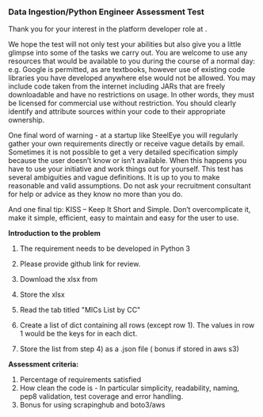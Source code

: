 ### **Data Ingestion/Python Engineer Assessment Test**

Thank you for your interest in the platform developer role at .

We hope the test will not only test your abilities but also give you a little glimpse into some of the tasks we carry out. You are welcome to use any resources that would be available to you during the course of a normal day: e.g. Google is permitted, as are textbooks, however use of existing code libraries you have developed anywhere else would not be allowed. You may include code taken from the internet including JARs that are freely downloadable and have no restrictions on usage. In other words, they must be licensed for commercial use without restriction. You should clearly identify and attribute sources within your code to their appropriate ownership.

One final word of warning - at a startup like SteelEye you will regularly gather your own requirements directly or receive vague details by email. Sometimes it is not possible to get a very detailed specification simply because the user doesn’t know or isn’t available. When this happens you have to use your initiative and work things out for yourself. This test has several ambiguities and vague definitions. It is up to you to make reasonable and valid assumptions. Do not ask your recruitment consultant for help or advice as they know no more than you do.

And one final tip: KISS – Keep It Short and Simple. Don’t overcomplicate it, make it simple, efficient, easy to maintain and easy for the user to use.

**Introduction to the problem**

1) The requirement needs to be developed in Python 3
2) Please provide github link for review.

1) Download the xlsx from 
2) Store the xlsx
3) Read the tab titled "MICs List by CC"
4) Create a list of dict containing all rows (except row 1). The values in row 1 would be the keys for in each dict.
5) Store the list from step 4) as a .json file ( bonus if stored in aws s3)

**Assessment criteria:**

1) Percentage of requirements satisfied
2) How clean the code is - In particular simplicity, readability, naming, pep8 validation, test coverage and error handling.
3) Bonus for using scrapinghub and boto3/aws


